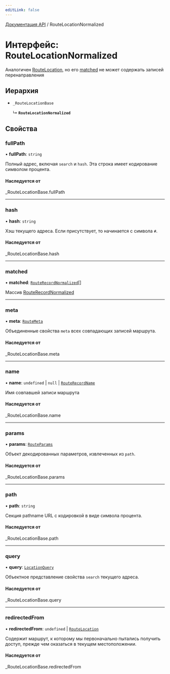 ```yaml
---
editLink: false
---
```


[Документация API](../index.md) / RouteLocationNormalized

# Интерфейс: RouteLocationNormalized

Аналогичен [RouteLocation](RouteLocation.md), но его [matched](RouteLocationNormalized.md#matched) не может содержать записей перенаправления

## Иерархия

- `_RouteLocationBase`

  ↳ **`RouteLocationNormalized`**

## Свойства

### fullPath

• **fullPath**: `string`

Полный адрес, включая `search` и `hash`. Эта строка имеет кодирование символом процента.

#### Наследуется от

\_RouteLocationBase.fullPath

___

### hash

• **hash**: `string`

Хэш текущего адреса. Если присутствует, то начинается с символа `#`.

#### Наследуется от

\_RouteLocationBase.hash

___

### matched

• **matched**: [`RouteRecordNormalized`](RouteRecordNormalized.md)[]

Массив [RouteRecordNormalized](RouteRecordNormalized.md)

___

### meta

• **meta**: [`RouteMeta`](RouteMeta.md)

Объединенные свойства `meta` всех совпадающих записей маршрута.

#### Наследуется от

\_RouteLocationBase.meta

___

### name

• **name**: `undefined` \| ``null`` \| [`RouteRecordName`](../index.md#RouteRecordName)

Имя совпавшей записи маршрута

#### Наследуется от

\_RouteLocationBase.name

___

### params

• **params**: [`RouteParams`](../index.md#RouteParams)

Объект декодированных параметров, извлеченных из `path`.

#### Наследуется от

\_RouteLocationBase.params

___

### path

• **path**: `string`

Секция pathname URL с кодировкой в виде символа процента.

#### Наследуется от

\_RouteLocationBase.path

___

### query

• **query**: [`LocationQuery`](../index.md#LocationQuery)

Объектное представление свойства `search` текущего адреса.

#### Наследуется от

\_RouteLocationBase.query

___

### redirectedFrom

• **redirectedFrom**: `undefined` \| [`RouteLocation`](RouteLocation.md)

Содержит маршрут, к которому мы первоначально пытались получить доступ, прежде чем оказаться в текущем местоположении.

#### Наследуется от

\_RouteLocationBase.redirectedFrom
